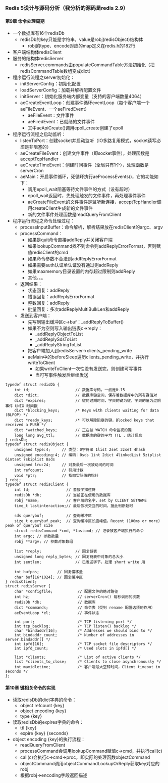 ### Redis 5设计与源码分析（我分析的源码是redis 2.9）

#### 第9章 命令处理周期
* 一个数据库有16个redisDb
  * redisDb的key只能是字符串，value是robj(redisObject)结构体
    * robj的type、encode对应的map定义在redis.h的182行
* 客户端结构体redisClient
* 服务的结构体redisServer
  * redisServer.commands由populateCommandTable方法初始化（把redisCommandTable数组变成dict）
* 程序运行流程之server初始化：
  * initServerConfig：初始化配置
  * loadServerConfig：加载并解析配置文件
  * initServer：初始化服务端内部变量（支持的客户端数量4064）
  * aeCreateEventLoop：创建事件循环eventLoop（每个客户端一个aeFileEvent、一个aeFiredEvent）
    * aeFileEvent：文件事件
    * aeFiredEvent：已就绪的文件事件
    * 其中aeApiCreate()调用epoll_create创建了epoll
* 程序运行流程之启动监听：
  * listenToPort：创建socket并启动监听（IO多路复用模式，socket读写必须是非阻塞的）
  * aeCreateFileEvent：创建文件事件（即socket事件），处理函数是acceptTcpHandler
  * aeCreateTimeEvent：创建时间事件（全局只有1个），处理函数是serverCron
  * aeMain：开启事件循环，死循环执行aeProcessEvents()，它的功能如下：
    * 调用epoll_wait阻塞等待文件事件的方式（设有超时）
    * epoll_wait返回时，先处理触发的文件事件，再处理事件事件
    * aeCreateFileEvent的文件事件是监听新连接，acceptTcpHandler调用createClient生成新的文件事件
    * 新的文件事件处理函数是readQueryFromClient
* 程序运行流程之命令处理过程：
  * processInputBuffer：命令解析，解析结果放在redisClient的argc、argv
  * processCommand：
    * 如果是quit命令直接addReply并关闭客户端
    * 如果lookupCommand找不到命令则addReplyErrorFormat，否则赋值redisClient的cmd
    * 如果命令参数不合法则addReplyErrorFormat
    * 如果需要auth认证单认证没有通过则addReply
    * 如果maxmemory目录设置的内存超过限制则addReply
    * 其他。。。
  * 返回结果：
    * 状态回复：addReply
    * 错误回复：addReplyErrorFormat
    * 整数回复：addReply
    * 批量回复：多次addReplyMultiBulkLen和addReply
  * 发送到客户端：
    * 先写到输出缓冲区c->buf：_addReplyToBuffer()
    * 如果不为空则写入输出链表c->reply：
      * _addReplyObjectToList
      * _addReplySdsToList
      * _addReplyStringToList
    * 把客户端加入到redisServer->clients_pending_write
    * aeMain中的beforeSleep遍历clients_pending_write，并执行writeToClient
      * 如果writeToClient一次性没有发送完，则创建可写事件
      * 当可写事件触发后继续发送
```
typedef struct redisDb {
    int id;                    // 数据库号码，一般是0~15    
    dict *dict;                // 数据库键空间，保存着数据库中的所有键值对
    dict *expires;             // 键的过期时间，字典的键为键，字典的值为过期事件 UNIX 时间戳   
    dict *blocking_keys;       /* Keys with clients waiting for data (BLPOP) */
    dict *ready_keys;          /* 可以解除阻塞的键，Blocked keys that received a PUSH */   
    dict *watched_keys;        // 正在被 WATCH 命令监视的键
    long long avg_ttl;         // 数据库的键的平均 TTL ，统计信息
} redisDb;
typedef struct redisObject {
    unsigned type:4;     // 类型：0字符串 1list 2set 3zset 4hash
    unsigned encoding:4; // 编码：0sds 1int 2dict 4linkedList 5ziplist 6intset 7skiplist 8sds
    unsigned lru:24;     // 对象最后一次被访问的时间
    int refcount;        // 引用计数
    void *ptr;           // 指向实际值的指针
} robj;
typedef struct redisClient {  
    int fd;                // 套接字描述符
    redisDb *db;           // 当前正在使用的数据库
    robj *name;            // 客户端的名字，set by CLIENT SETNAME 
    time_t lastinteraction;// 最后依次交互的时间，据此判断超时

    sds querybuf;          // 查询缓冲区
    size_t querybuf_peak;  // 查询缓冲区长度峰值，Recent (100ms or more) peak of querybuf size
    struct redisCommand *cmd, *lastcmd; // 记录被客户端执行的命令
    int argc; // 参数数量
    robj **argv; // 参数对象数组
    
    list *reply;               // 回复链表
    unsigned long reply_bytes; // 回复链表中对象的总大小
    int sentlen;               // 已发送字节，处理 short write 用

    int bufpos;        // 回复偏移量
    char buf[16*1024]; // 回复缓冲区
} redisClient;
struct redisServer {
    char *configfile;           // 配置文件的绝对路径
    int hz;                     // serverCron() 每秒调用的次数
    redisDb *db;                // 数据库
    dict *commands;             // 命令表（受到 rename 配置选项的作用）
    aeEventLoop *el;            // 事件状态

    int port;                   /* TCP listening port */
    int tcp_backlog;            /* TCP listen() backlog */
    char *bindaddr[16];         /* Addresses we should bind to */
    int bindaddr_count;         /* Number of addresses in server.bindaddr[] */
    int ipfd[16];               /* TCP socket file descriptors */
    int ipfd_count;             /* Used slots in ipfd[] */

    list *clients;              /* List of active clients */
    list *clients_to_close;     /* Clients to close asynchronously */
    int maxidletime;            /* 客户端最大空转时间，Client timeout in seconds */
};
```

#### 第10章 键相关命令的实现
* 读取redisDb的dict字典的命令：
  * object refcount {key}
  * object encoding {key}
  * type {key}
* 读取redisDb的expires字典的命令：
  * ttl {key}
  * expire {key} {seconds}
* object encoding {key}的执行流程：
  * readQueryFromClient
  * processCommand会调用lookupCommand赋值c->cmd，并执行call(c)
  * call(c)会执行c->cmd->proc，即实际的处理函数objectCommand
  * objectCommand调用objectCommandLookupOrReply获取key对应的robj
  * 根据robj->encoding字段返回描述
